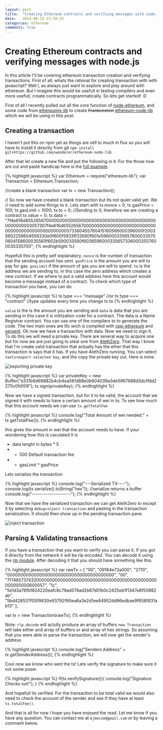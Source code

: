 ```yaml
---
layout: post
title:  "Creating Ethereum contracts and verifying messages with node.js"
date:   2014-06-14 23:39:25
categories: ethereum
comments: true
---
```


# Creating Ethereum contracts and verifying messages with node.js

In this article I'll be covering ethereum transaction creation and verifying transactions. First of all; whats the rational for creating transaction with with javascript? Well I, as always just want to explore and play around with ethereum. But I imagine this would be usefull in testing compilers and even more usefull, create contracts programmatically. So lets get started! :D

First of all I recently pulled out all the core function of [node-ethereum](https://github.com/josephyzhou/node-ethereum), and some code from [ethereumjs-lib](https://github.com/ethereum/ethereumjs-lib) to create <s>Frankenstein</s> [ethereum-node-lib](https://github.com/wanderer/ethereum-node-lib) which we will be using in this post.

## Creating a transaction
I haven't put this on npm yet as things are still to much in flux so you will have to install it directly from git `npm install git+https://github.com/wanderer/ethereum-node-lib`

After that let create a new file and put the following in it. For the those how are cut and paste handicap here is the [full example](https://github.com/wanderer/ethereum-node-lib/blob/master/examples/transactions.js).  

{% highlight javascript %} 
var Ethereum = require("ethereum-lib");
var Transaction = Ethereum.Transaction;

//create a blank transaction
var tx = new Transaction();

// So now we have created a blank transaction but Its not quiet valid yet. We
// need to add some things to it. Lets start with 
tx.nonce = 0;
tx.gasPrice = 100;
tx.gasLimit = 1000;
tx.to = 0; //Sending to 0, therefore we are creating a contract
tx.value = 0;
tx.data = "7f4e616d65526567000000000000000000000000000000000000000000000000003057307f4e616d6552656700000000000000000000000000000000000000000000000000573360455760415160566000396000f20036602259604556330e0f600f5933ff33560f601e5960003356576000335700604158600035560f602b590033560f60365960003356573360003557600035335700";
{% endhighlight %} 

Hopefull this is pretty self explanatory. `nonce` is the number of transaction that the sending account has sent. `gasPrice` is the amount you are will to pay for gas. `gasLimit` if the amount of gas you are will to spend. `to` is the address we are sending to, in this case the zero address which creates a new contract. If we where to put a valid address here this account would become a message instead of a contract. To check which type of transaction you have, you can do

{% highlight javascript %} 
tx.type === "message"
//or
tx.type === "contract"
//type updates every time you change tx.to
{% endhighlight %} 

`value` is the is the amount you are sending and `data` is data that you are sending in this case it is initilzation code for a contract.
The data is a Name Registrar contract. You can use one of the compilers to to generate the code. The two main ones are lllc wich is compiled with [cpp-ethereum](https://github.com/ethereum/cpp-ethereum) and [serpent](https://github.com/ethereum/serpent). Ok now we have a transaction with data. Now we need to sign it. To do this we will need a private key. There are several way to acquire one but for now we are just going to steal one from [AlethZero](https://github.com/ethereum/cpp-ethereum). That way I know that I'm create valid transaction that actually has the ether that this transaction is says that it has. If you have AlethZero running. You can select `tools>export selected key`, and the copy the private key out. Here is mine.

![exporting private key](https://i.imgur.com/N0S4q3l.png) 

{% highlight javascript %} 
var privateKey = new Buffer("e331b6d69882b4cb4ea581d88e0b604039a3de5967688d3dcffdd2270c0fd109");
tx.sign(privateKey);
{% endhighlight %} 

Now we have a signed transaction, but for it to be valid, the account that we signed it with needs to have a certain amount of wei in to. To see how much that this account needs we can use  `tx.getTotalFee`

{% highlight javascript %} 
console.log("Total Amount of wei needed:" + tx.getTotalFee());
{% endhighlight %} 

this gives the amount in wei that the account needs to have. If your wondering how this is caculated it is   

 - data lenght in bytes * 5  
 - + 500 Default transaction fee  
 - + gasLimit * gasPrice   
 
Lets serialize the transaction

{% highlight javascript %} 
console.log("---Serialized TX----");
console.log(tx.serialize().toString("hex")); //serialize returns a buffer
console.log("--------------------");
{% endhighlight %} 

Now that we have the serialized transaction we can get AlethZero to except it by selecting `debug>inject transaction` and pasting in the transaction serialization. It should then show up in the pending transaction pane.

![inject transaction](https://i.imgur.com/YPEkMTx.png) 

## Parsing & Validating transactions
If you have a transaction that you want to verify you can parse it. If you got it directly from the network it will be rlp encoded. You can decode it using the [rlp module](https://github.com/wanderer/rlp). After decoding it that you should have something like this.

{% highlight javascript %} 
var rawTx =  [
        "00",
        "09184e72a000",
        "2710",
        "0000000000000000000000000000000000000000",
        "00",
        "7f7465737432000000000000000000000000000000000000000000000000000000600057",
        "1c",
        "5e1d3a76fbf824220eafc8c79ad578ad2b67d01b0c2425eb1f1347e8f50882ab",
        "5bd428537f05f9830e93792f90ea6a3e2d1ee84952dd96edbae9f658f831ab13"
    ];

var tx = new Transaction(rawTx);
{% endhighlight %} 

Note: `rlp.decode` will actully produce an array of buffers `new Transaction` will take either and array of buffers or and array of hex strings. So assuming that you were able to parse the transaction, we will now get the sender's address

{% highlight javascript %} 
console.log("Senders Address" + tx.getSenderAddress());
{% endhighlight %} 

Cool now we know who sent the tx! Lets verify the signature to make sure it not some poser.

{% highlight javascript %} 
if(tx.verifySignature()){
    console.log("Signature Checks out!");
}
{% endhighlight %} 

And hopefull its verified. For the transaction to be total valid we would also need to check the account of the sender and see if they have at least `tx.totalFee()`. 

And that is all for now I hope you have enjoyed the read. Let me know if you have any question. You can contact me at `mjbecze@gmail.com` or by leaving a comment below. 
